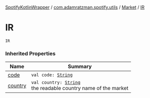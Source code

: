 [SpotifyKotlinWrapper](../../index.md) / [com.adamratzman.spotify.utils](../index.md) / [Market](index.md) / [IR](./-i-r.md)

# IR

`IR`

### Inherited Properties

| Name | Summary |
|---|---|
| [code](code.md) | `val code: `[`String`](https://kotlinlang.org/api/latest/jvm/stdlib/kotlin/-string/index.html) |
| [country](country.md) | `val country: `[`String`](https://kotlinlang.org/api/latest/jvm/stdlib/kotlin/-string/index.html)<br>the readable country name of the market |
